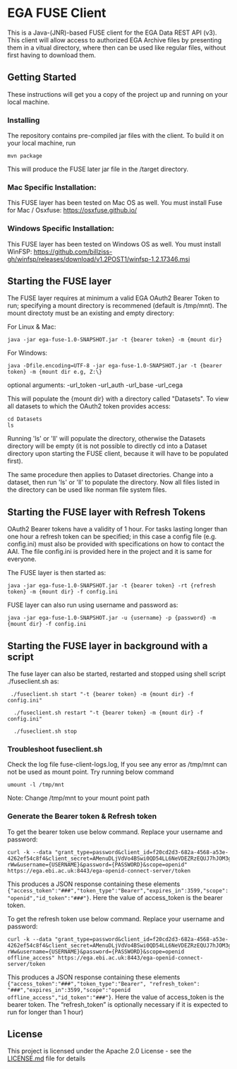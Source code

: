# EGA FUSE Client

This is a Java-(JNR)-based FUSE client for the EGA Data REST API (v3). This client will allow access to authorized EGA Archive files by presenting them in a vitual directory, where then can be used like regular files, without first having to download them.

## Getting Started

These instructions will get you a copy of the project up and running on your local machine.

### Installing

The repository contains pre-compiled jar files with the client. To build it on your local machine, run

```
mvn package
```

This will produce the FUSE later jar file in the /target directory.

### Mac Specific Installation:

This FUSE layer has been tested on Mac OS as well. You must install Fuse for Mac / Osxfuse: https://osxfuse.github.io/ 

### Windows Specific Installation:

This FUSE layer has been tested on Windows OS as well. You must install WinFSP: https://github.com/billziss-gh/winfsp/releases/download/v1.2POST1/winfsp-1.2.17346.msi

## Starting the FUSE layer

The FUSE layer requires at minimum a valid EGA OAuth2 Bearer Token to run; specifying a mount directory is recommened (default is /tmp/mnt). The mount directoty must be an existing and empty directory:

For Linux & Mac:

```
java -jar ega-fuse-1.0-SNAPSHOT.jar -t {bearer token} -m {mount dir}
```

For Windows:

```
java -Dfile.encoding=UTF-8 -jar ega-fuse-1.0-SNAPSHOT.jar -t {bearer token} -m {mount dir e.g, Z:\}
```

optional arguments:
  -url_token
  -url_auth
  -url_base
  -url_cega

This will populate the {mount dir} with a directory called "Datasets". To view all datasets to which the OAuth2 token provides access:

```
cd Datasets
ls
```

Running 'ls' or 'll' will populate the directory, otherwise the Datasets directory will be empty (it is not possible to directly cd into a Dataset directory upon starting the FUSE client, because it will have to be populated first).

The same procedure then applies to Dataset directories. Change into a dataset, then run 'ls' or 'll' to populate the directory. Now all files listed in the directory can be used like norman file system files.

## Starting the FUSE layer with Refresh Tokens

OAuth2 Bearer tokens have a validity of 1 hour. For tasks lasting longer than one hour a refresh token can be specified; in this case a config file (e.g. config.ini) must also be provided with specifications on how to contact the AAI. The file config.ini is provided here in the project and it is same for everyone.

The FUSE layer is then started as:

```
java -jar ega-fuse-1.0-SNAPSHOT.jar -t {bearer token} -rt {refresh token} -m {mount dir} -f config.ini
```

FUSE layer can also run using username and password as:

```
java -jar ega-fuse-1.0-SNAPSHOT.jar -u {username} -p {password} -m {mount dir} -f config.ini
```

## Starting the FUSE layer in background with a script
The fuse layer can also be started, restarted and stopped using shell script ./fuseclient.sh as:

```
 ./fuseclient.sh start "-t {bearer token} -m {mount dir} -f config.ini"
```
 
```
  ./fuseclient.sh restart "-t {bearer token} -m {mount dir} -f config.ini"
```

``` 
  ./fuseclient.sh stop
```
### Troubleshoot fuseclient.sh
Check the log file fuse-client-logs.log, If you see any error as /tmp/mnt can not be used as mount point. Try running below command

```
umount -l /tmp/mnt
```

Note: Change /tmp/mnt to your mount point path 

### Generate the Bearer token & Refresh token
To get the bearer token use below command. Replace your username and password:

```
curl -k --data "grant_type=password&client_id=f20cd2d3-682a-4568-a53e-4262ef54c8f4&client_secret=AMenuDLjVdVo4BSwi0QD54LL6NeVDEZRzEQUJ7hJOM3g4imDZBHHX0hNfKHPeQIGkskhtCmqAJtt_jm7EKq-rWw&username={USERNAME}&password={PASSWORD}&scope=openid" https://ega.ebi.ac.uk:8443/ega-openid-connect-server/token
```

This produces a JSON response containing these elements `{"access_token":"###","token_type":"Bearer","expires_in":3599,"scope":"openid","id_token":"###"}`.
Here the value of access_token is the bearer token.

To get the refresh token use below command. Replace your username and password:

```
curl -k --data "grant_type=password&client_id=f20cd2d3-682a-4568-a53e-4262ef54c8f4&client_secret=AMenuDLjVdVo4BSwi0QD54LL6NeVDEZRzEQUJ7hJOM3g4imDZBHHX0hNfKHPeQIGkskhtCmqAJtt_jm7EKq-rWw&username={USERNAME}&password={PASSWORD}&scope=openid offline_access" https://ega.ebi.ac.uk:8443/ega-openid-connect-server/token
```

This produces a JSON response containing these elements `{"access_token":"###","token_type":"Bearer", "refresh_token": "###","expires_in":3599,"scope":"openid offline_access","id_token":"###"}`.
Here the value of access_token is the bearer token. The “refresh_token” is optionally necessary if it is expected to run for longer than 1 hour)

## License

This project is licensed under the Apache 2.0 License - see the [LICENSE.md](LICENSE.md) file for details

